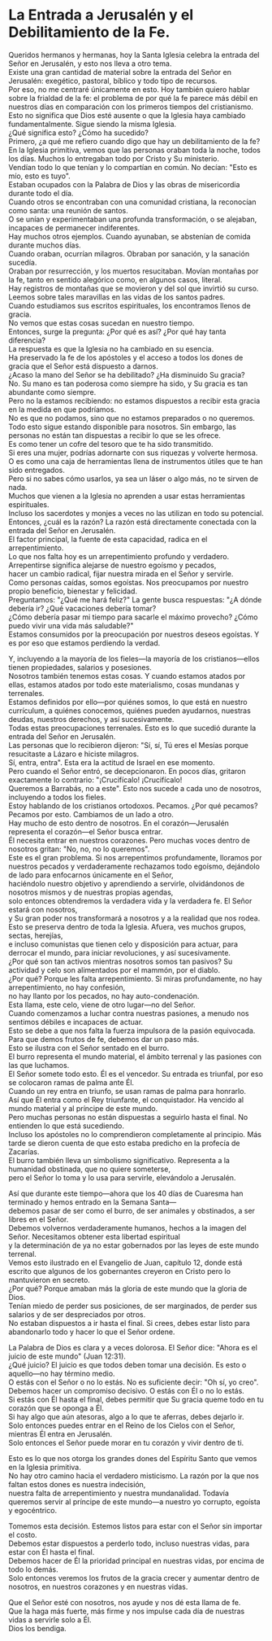 # La Entrada a Jerusalén y el Debilitamiento de la Fe.  

Queridos hermanos y hermanas, hoy la Santa Iglesia celebra la entrada del Señor en Jerusalén, y esto nos lleva a otro tema.  
Existe una gran cantidad de material sobre la entrada del Señor en Jerusalén: exegético, pastoral, bíblico y todo tipo de recursos.  
Por eso, no me centraré únicamente en esto. Hoy también quiero hablar sobre la frialdad de la fe: el problema de por qué la fe parece más débil en nuestros días en comparación con los primeros tiempos del cristianismo.  
Esto no significa que Dios esté ausente o que la Iglesia haya cambiado fundamentalmente. Sigue siendo la misma Iglesia.  
¿Qué significa esto? ¿Cómo ha sucedido?  
Primero, ¿a qué me refiero cuando digo que hay un debilitamiento de la fe?  
En la Iglesia primitiva, vemos que las personas oraban toda la noche, todos los días. Muchos lo entregaban todo por Cristo y Su ministerio.  
Vendían todo lo que tenían y lo compartían en común. No decían: "Esto es mío, esto es tuyo".  
Estaban ocupados con la Palabra de Dios y las obras de misericordia durante todo el día.  
Cuando otros se encontraban con una comunidad cristiana, la reconocían como santa: una reunión de santos.  
O se unían y experimentaban una profunda transformación, o se alejaban, incapaces de permanecer indiferentes.  
Hay muchos otros ejemplos. Cuando ayunaban, se abstenían de comida durante muchos días.  
Cuando oraban, ocurrían milagros. Obraban por sanación, y la sanación sucedía.  
Oraban por resurrección, y los muertos resucitaban. Movían montañas por la fe, tanto en sentido alegórico como, en algunos casos, literal.  
Hay registros de montañas que se movieron y del sol que invirtió su curso.  
Leemos sobre tales maravillas en las vidas de los santos padres.  
Cuando estudiamos sus escritos espirituales, los encontramos llenos de gracia.  
No vemos que estas cosas sucedan en nuestro tiempo.  
Entonces, surge la pregunta: ¿Por qué es así? ¿Por qué hay tanta diferencia?  
La respuesta es que la Iglesia no ha cambiado en su esencia.  
Ha preservado la fe de los apóstoles y el acceso a todos los dones de gracia que el Señor está dispuesto a darnos.  
¿Acaso la mano del Señor se ha debilitado? ¿Ha disminuido Su gracia?  
No. Su mano es tan poderosa como siempre ha sido, y Su gracia es tan abundante como siempre.  
Pero no la estamos recibiendo: no estamos dispuestos a recibir esta gracia en la medida en que podríamos.  
No es que no podamos, sino que no estamos preparados o no queremos.  
Todo esto sigue estando disponible para nosotros. Sin embargo, las personas no están tan dispuestas a recibir lo que se les ofrece.  
Es como tener un cofre del tesoro que te ha sido transmitido.  
Si eres una mujer, podrías adornarte con sus riquezas y volverte hermosa.  
O es como una caja de herramientas llena de instrumentos útiles que te han sido entregados.  
Pero si no sabes cómo usarlos, ya sea un láser o algo más, no te sirven de nada.  
Muchos que vienen a la Iglesia no aprenden a usar estas herramientas espirituales.  
Incluso los sacerdotes y monjes a veces no las utilizan en todo su potencial.  
Entonces, ¿cuál es la razón? La razón está directamente conectada con la entrada del Señor en Jerusalén.  
El factor principal, la fuente de esta capacidad, radica en el arrepentimiento.  
Lo que nos falta hoy es un arrepentimiento profundo y verdadero. Arrepentirse significa alejarse de nuestro egoísmo y pecados,  
hacer un cambio radical, fijar nuestra mirada en el Señor y servirle.  
Como personas caídas, somos egoístas. Nos preocupamos por nuestro propio beneficio, bienestar y felicidad.  
Preguntamos: "¿Qué me hará feliz?" La gente busca respuestas: "¿A dónde debería ir? ¿Qué vacaciones debería tomar?  
¿Cómo debería pasar mi tiempo para sacarle el máximo provecho? ¿Cómo puedo vivir una vida más saludable?"  
Estamos consumidos por la preocupación por nuestros deseos egoístas. Y es por eso que estamos perdiendo la verdad.

Y, incluyendo a la mayoría de los fieles—la mayoría de los cristianos—ellos tienen propiedades, salarios y posesiones.  
Nosotros también tenemos estas cosas. Y cuando estamos atados por ellas, estamos atados por todo este materialismo, cosas mundanas y terrenales.  
Estamos definidos por ello—por quiénes somos, lo que está en nuestro currículum, a quiénes conocemos, quiénes pueden ayudarnos, nuestras deudas, nuestros derechos, y así sucesivamente.  
Todas estas preocupaciones terrenales. Esto es lo que sucedió durante la entrada del Señor en Jerusalén.  
Las personas que lo recibieron dijeron: "Sí, sí, Tú eres el Mesías porque resucitaste a Lázaro e hiciste milagros.  
Sí, entra, entra". Esta era la actitud de Israel en ese momento.  
Pero cuando el Señor entró, se decepcionaron. En pocos días, gritaron exactamente lo contrario: "¡Crucifícalo! ¡Crucifícalo!  
Queremos a Barrabás, no a este". Esto nos sucede a cada uno de nosotros, incluyendo a todos los fieles.  
Estoy hablando de los cristianos ortodoxos. Pecamos. ¿Por qué pecamos?  
Pecamos por esto. Cambiamos de un lado a otro.  
Hay mucho de esto dentro de nosotros. En el corazón—Jerusalén representa el corazón—el Señor busca entrar.  
Él necesita entrar en nuestros corazones. Pero muchas voces dentro de nosotros gritan: "No, no, no lo queremos".  
Este es el gran problema. Si nos arrepentimos profundamente, lloramos por nuestros pecados y verdaderamente rechazamos todo egoísmo, dejándolo de lado para enfocarnos únicamente en el Señor,  
haciéndolo nuestro objetivo y aprendiendo a servirle, olvidándonos de nosotros mismos y de nuestras propias agendas,  
solo entonces obtendremos la verdadera vida y la verdadera fe. El Señor estará con nosotros,  
y Su gran poder nos transformará a nosotros y a la realidad que nos rodea.  
Esto se preserva dentro de toda la Iglesia. Afuera, ves muchos grupos, sectas, herejías,  
e incluso comunistas que tienen celo y disposición para actuar, para derrocar el mundo, para iniciar revoluciones, y así sucesivamente.  
¿Por qué son tan activos mientras nosotros somos tan pasivos? Su actividad y celo son alimentados por el mammón, por el diablo.  
¿Por qué? Porque les falta arrepentimiento. Si miras profundamente, no hay arrepentimiento, no hay confesión,  
no hay llanto por los pecados, no hay auto-condenación.  
Esta llama, este celo, viene de otro lugar—no del Señor.  
Cuando comenzamos a luchar contra nuestras pasiones, a menudo nos sentimos débiles e incapaces de actuar.  
Esto se debe a que nos falta la fuerza impulsora de la pasión equivocada.  
Para que demos frutos de fe, debemos dar un paso más.  
Esto se ilustra con el Señor sentado en el burro.  
El burro representa el mundo material, el ámbito terrenal y las pasiones con las que luchamos.  
El Señor somete todo esto. Él es el vencedor. Su entrada es triunfal, por eso se colocaron ramas de palma ante Él.  
Cuando un rey entra en triunfo, se usan ramas de palma para honrarlo.  
Así que Él entra como el Rey triunfante, el conquistador. Ha vencido al mundo material y al príncipe de este mundo.  
Pero muchas personas no están dispuestas a seguirlo hasta el final. No entienden lo que está sucediendo.  
Incluso los apóstoles no lo comprendieron completamente al principio. Más tarde se dieron cuenta de que esto estaba predicho en la profecía de Zacarías.  
El burro también lleva un simbolismo significativo. Representa a la humanidad obstinada, que no quiere someterse,  
pero el Señor lo toma y lo usa para servirle, elevándolo a Jerusalén.

Así que durante este tiempo—ahora que los 40 días de Cuaresma han terminado y hemos entrado en la Semana Santa—  
debemos pasar de ser como el burro, de ser animales y obstinados, a ser libres en el Señor.  
Debemos volvernos verdaderamente humanos, hechos a la imagen del Señor. Necesitamos obtener esta libertad espiritual  
y la determinación de ya no estar gobernados por las leyes de este mundo terrenal.  
Vemos esto ilustrado en el Evangelio de Juan, capítulo 12, donde está escrito que algunos de los gobernantes creyeron en Cristo pero lo mantuvieron en secreto.  
¿Por qué? Porque amaban más la gloria de este mundo que la gloria de Dios.  
Tenían miedo de perder sus posiciones, de ser marginados, de perder sus salarios y de ser despreciados por otros.  
No estaban dispuestos a ir hasta el final. Si crees, debes estar listo para abandonarlo todo y hacer lo que el Señor ordene.  

La Palabra de Dios es clara y a veces dolorosa. El Señor dice: "Ahora es el juicio de este mundo" (Juan 12:31).  
¿Qué juicio? El juicio es que todos deben tomar una decisión. Es esto o aquello—no hay término medio.  
O estás con el Señor o no lo estás. No es suficiente decir: "Oh sí, yo creo".  
Debemos hacer un compromiso decisivo. O estás con Él o no lo estás.  
Si estás con Él hasta el final, debes permitir que Su gracia queme todo en tu corazón que se oponga a Él.  
Si hay algo que aún atesoras, algo a lo que te aferras, debes dejarlo ir.  
Solo entonces puedes entrar en el Reino de los Cielos con el Señor, mientras Él entra en Jerusalén.  
Solo entonces el Señor puede morar en tu corazón y vivir dentro de ti.  

Esto es lo que nos otorga los grandes dones del Espíritu Santo que vemos en la Iglesia primitiva.  
No hay otro camino hacia el verdadero misticismo. La razón por la que nos faltan estos dones es nuestra indecisión,  
nuestra falta de arrepentimiento y nuestra mundanalidad. Todavía queremos servir al príncipe de este mundo—a nuestro yo corrupto, egoísta y egocéntrico.  

Tomemos esta decisión. Estemos listos para estar con el Señor sin importar el costo.  
Debemos estar dispuestos a perderlo todo, incluso nuestras vidas, para estar con Él hasta el final.  
Debemos hacer de Él la prioridad principal en nuestras vidas, por encima de todo lo demás.  
Solo entonces veremos los frutos de la gracia crecer y aumentar dentro de nosotros, en nuestros corazones y en nuestras vidas.  

Que el Señor esté con nosotros, nos ayude y nos dé esta llama de fe.  
Que la haga más fuerte, más firme y nos impulse cada día de nuestras vidas a servirle solo a Él.  
Dios los bendiga.

